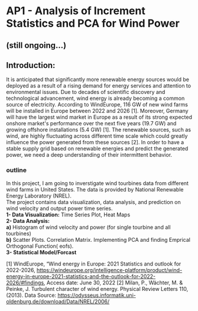 # AP1 - Analysis of Increment Statistics and PCA for Wind Power 
## (still ongoing...)

## Introduction:
It is anticipated that significantly more renewable energy sources would be deployed as a result of a rising demand for energy services and attention to environmental issues. Due to decades of scientific discovery and technological advancement, wind energy is already becoming a common source of electricity. According to WindEurope, 116 GW of new wind farms will be installed in Europe between 2022 and 2026 [1]. Moreover, Germany will have the largest wind market in Europe as a result of its strong expected onshore market's performance over the next five years (19.7 GW) and growing offshore installations (5.4 GW) [1].
The renewable sources, such as wind, are highly fluctuating across different time scale which could greatly influence the power generated from these sources [2].  In order to have a stable supply grid based on renewable energies and predict the generated power, we need a deep understanding of their intermittent behavior.

### outline
In this project, I am going to inverstigate wind tourbines data from different wind farms in United States. The data is
provided by National Renewable Energy Laboratory (NREL).
<br>The project contains data visualization, data analysis, and prediction on wind velocity and output power time series.
<br><b>1- Data Visualization:</b> Time Series Plot, Heat Maps
<br><b>2- Data Analysis:</b> 
<br><b>a)</b> Histogram of wind velocity and power (for single tourbine and all tourbines)
<br><b>b)</b> Scatter Plots. Correlation Matrix. Implementing PCA and finding Emprical Orthogonal Function( eofs).
<br><b>3- Statistical Model/Forcast</b>

[1] WindEurope, “Wind energy in Europe: 2021 Statistics and outlook for 2022-2026, https://windeurope.org/intelligence-platform/product/wind-energy-in-europe-2021-statistics-and-the-outlook-for-2022-2026/#findings, Access date: June 30, 2022
[2] Milan, P., Wächter, M. & Peinke, J. Turbulent character of wind energy. Physical Review Letters 110, (2013).
Data Source: https://odysseus.informatik.uni-oldenburg.de/download/Data/NREL/2006/
